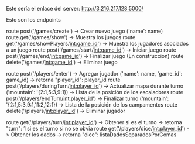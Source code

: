 Este sería el enlace del server: http://3.216.217.128:5000/

Esto son los endpoints 

route post('/games/create')         -> Crear nuevo juego ('name': name)
route.get('/games/show')        -> Muestra los juegos
route get('/games/showPlayers/<int:game_id>')    -> Muestra los jugadores asociados a un juego
route post('/games/start/<int:game_id>')    -> Iniciar juego
route post('/games/end/<int:game_id>')       -> Finalizar juego (En construccion)
route delete('/games/<int:game_id>')       -> Eliminar juego

route post('/players/enter')         -> Agregar jugador ('name': name, 'game_id': game_id) -> retorna "player_id": player_id
route post('/players/duringTurn/<int:player_id>')   -> Actualizar mapa durante turno ('mountain': '{2:1,5:3,9:1}) -> Lista de la posición de los escaladores
route post('/players/endTurn/<int:player_id>')    -> Finalizar turno ('mountain': '{2:1,5:3,9:1,11:2,12:1}) -> Lista de la posición de los campamentos
route delete('/players/<int:player_id>')     -> Eliminar jugador

route get('/players/turn/<int:player_id>')     -> Obtener si es el turno -> retorna "turn": 1 si es el turno si no se obvia
route get('/players/dice/<int:player_id>')    -> Obtener los dados -> retorna "dice": listaDadosSeparadosPorComas
